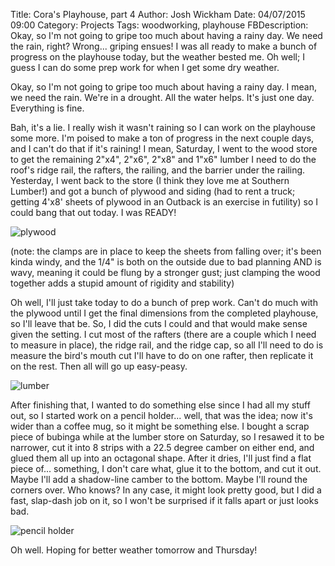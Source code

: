 Title: Cora's Playhouse, part 4
Author: Josh Wickham
Date: 04/07/2015 09:00
Category: Projects
Tags: woodworking, playhouse
FBDescription: Okay, so I'm not going to gripe too much about having a rainy day. We need the rain, right? Wrong... griping ensues! I was all ready to make a bunch of progress on the playhouse today, but the weather bested me. Oh well; I guess I can do some prep work for when I get some dry weather.

Okay, so I'm not going to gripe too much about having a rainy day. I mean, we need the rain. We're in a drought. All the
water helps. It's just one day. Everything is fine.

Bah, it's a lie. I really wish it wasn't raining so I can work on the playhouse some more. I'm poised to make a ton of
progress in the next couple days, and I can't do that if it's raining! I mean, Saturday, I went to the wood store to get
the remaining 2"x4", 2"x6", 2"x8" and 1"x6" lumber I need to do the roof's ridge rail, the rafters, the railing, and the
barrier under the railing. Yesterday, I went back to the store (I think they love me at Southern Lumber!) and got a
bunch of plywood and siding (had to rent a truck; getting 4'x8' sheets of plywood in an Outback is an exercise in
futility) so I could bang that out today. I was READY!

![plywood][plywood]

(note: the clamps are in place to keep the sheets from falling over; it's been kinda windy, and the 1/4" is both on the
outside due to bad planning AND is wavy, meaning it could be flung by a stronger gust; just clamping the wood together
adds a stupid amount of rigidity and stability)

Oh well, I'll just take today to do a bunch of prep work. Can't do much with the plywood until I get the final dimensions
from the completed playhouse, so I'll leave that be. So, I did the cuts I could and that would make sense given the
setting. I cut most of the rafters (there are a couple which I need to measure in place), the ridge rail, and the ridge
cap, so all I'll need to do is measure the bird's mouth cut I'll have to do on one rafter, then replicate it on the rest.
Then all will go up easy-peasy.

![lumber][lumber]

After finishing that, I wanted to do something else since I had all my stuff out, so I started work on a pencil holder...
well, that was the idea; now it's wider than a coffee mug, so it might be something else. I bought a scrap piece of
bubinga while at the lumber store on Saturday, so I resawed it to be narrower, cut it into 8 strips with a 22.5 degree
camber on either end, and glued them all up into an octagonal shape. After it dries, I'll just find a flat piece of...
something, I don't care what, glue it to the bottom, and cut it out. Maybe I'll add a shadow-line camber to the bottom.
Maybe I'll round the corners over. Who knows? In any case, it might look pretty good, but I did a fast, slap-dash job on
it, so I won't be surprised if it falls apart or just looks bad.

![pencil holder][holder]

Oh well. Hoping for better weather tomorrow and Thursday!

[plywood]: {filename}/images/playhouse_rain_2.jpg
[lumber]: {filename}/images/playhouse_rain_1.jpg
[holder]: {filename}/images/bubinga_pencil_holder.jpg